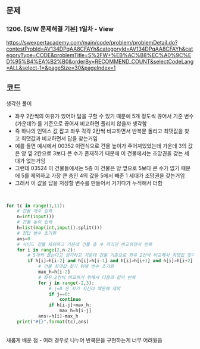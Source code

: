 ## 문제
### 1206. [S/W 문제해결 기본] 1일차 - View
https://swexpertacademy.com/main/code/problem/problemDetail.do?contestProbId=AV134DPqAA8CFAYh&categoryId=AV134DPqAA8CFAYh&categoryType=CODE&problemTitle=S%2FW+%EB%AC%B8%EC%A0%9C%ED%95%B4%EA%B2%B0&orderBy=RECOMMEND_COUNT&selectCodeLang=ALL&select-1=&pageSize=30&pageIndex=1
<br>
## 코드
생각한 풀이
- 좌우 2칸씩의 여유가 있어야 답을 구할 수 있기 때문에 5개 정도씩 끊어서 기준 변수 (가운데?) 를 기준으로 끊어서 비교하면 풀리지 않을까 생각함
- 즉 하나의 인덱스 값 잡고 좌우 각각 2칸씩 비교하면서 반복문 돌리고 최댓값을 찾고 최댓값과 비교하면서 답을 찾는거임
- 예를 들면 예시에서 00352 이런식으로 건물 높이가 주어져있었는데 가운데 3의 값은 양 옆 2칸으로 3보다 큰 수가 존재하기 때문에 이 건물에서는 조망권을 갖는 세대가 없는거임
- 그런데 03524 이 건물들에서는 5층 이 건물은 양 옆으로 5보다 큰 수가 없기 때문에 5를 제외하고 가장 큰 층인 4의 값을 5에서 빼준 1 세대가 조망권을 갖는거임
- 그래서 이 값을 답을 저장할 변수를 만들어서 거기다가 누적해서 더함

 <br>
 
```python
for tc in range(1,11):
    # 건물 개수 입력
    n=int(input())
    # 건물 높이 입력
    h=list(map(int,input().split()))
    # 정답 변수 초기화
    ans=0
    # 사이드 강물 제외하고 가운데 건물 층 수 끼리만 비교하면서 반복
    for i in range(2,n-2):
        # 5개씩 끊는다고 생각하고 가운데 건물 기준으로 좌우 2칸씩 비교해서 최댓값 찾기
        if h[i]>h[i-2] and h[i]>h[i-1] and h[i]>h[i+1] and h[i]>h[i+2]:
            # 건물 최댓값 찾기 위해 변수 초기화
            max_h=h[i-2]
            # 좌우 2칸씩 비교하기 위해서 다음과 같이 반복
            for j in range(-2,3):
                # j=0 은 자기 자신이 때문에 제외
                if j==0:
                    continue
                if h[i-j]>max_h:
                    max_h=h[i-j]
            ans+=h[i]-max_h
    print("#{}".format(tc),ans)
```

<br>
새롭게 배운 점
- 여러 경우로 나누어 반복문을 구현하는게 너무 어려웠음
